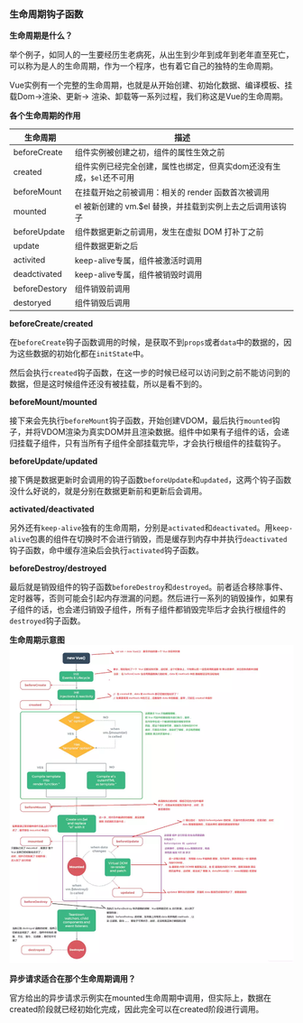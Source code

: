 ### 生命周期钩子函数

**生命周期是什么？**

举个例子，如同人的一生要经历生老病死，从出生到少年到成年到老年直至死亡，可以称为是人的生命周期，作为一个程序，也有着它自己的独特的生命周期。

Vue实例有一个完整的生命周期，也就是从开始创建、初始化数据、编译模板、挂载Dom->渲染、更新-> 渲染、卸载等一系列过程，我们称这是Vue的生命周期。

**各个生命周期的作用**

| 生命周期      | 描述                                                         |
| ------------- | ------------------------------------------------------------ |
| beforeCreate  | 组件实例被创建之初，组件的属性生效之前                       |
| created       | 组件实例已经完全创建，属性也绑定，但真实dom还没有生成，`$el`还不可用 |
| beforeMount   | 在挂载开始之前被调用：相关的 render 函数首次被调用           |
| mounted       | el 被新创建的 vm.$el 替换，并挂载到实例上去之后调用该钩子    |
| beforeUpdate  | 组件数据更新之前调用，发生在虚拟 DOM 打补丁之前              |
| update        | 组件数据更新之后                                             |
| activited     | keep-alive专属，组件被激活时调用                             |
| deadctivated  | keep-alive专属，组件被销毁时调用                             |
| beforeDestory | 组件销毁前调用                                               |
| destoryed     | 组件销毁后调用                                               |

**beforeCreate/created**

在`beforeCreate`钩子函数调用的时候，是获取不到`props`或者`data`中的数据的，因为这些数据的初始化都在`initState`中。

然后会执行`created`钩子函数，在这一步的时候已经可以访问到之前不能访问到的数据，但是这时候组件还没有被挂载，所以是看不到的。

**beforeMount/mounted**

接下来会先执行`beforeMount`钩子函数，开始创建VDOM，最后执行`mounted`钩子，并将VDOM渲染为真实DOM并且渲染数据。组件中如果有子组件的话，会递归挂载子组件，只有当所有子组件全部挂载完毕，才会执行根组件的挂载钩子。

**beforeUpdate/updated**

接下俩是数据更新时会调用的钩子函数`beforeUpdate`和`updated`，这两个钩子函数没什么好说的，就是分别在数据更新前和更新后会调用。

**activated/deactivated**

另外还有`keep-alive`独有的生命周期，分别是`activated`和`deactivated`。用`keep-alive`包裹的组件在切换时不会进行销毁，而是缓存到内存中并执行`deactivated`钩子函数，命中缓存渲染后会执行`activated`钩子函数。

**beforeDestroy/destroyed**

最后就是销毁组件的钩子函数`beforeDestroy`和`destroyed`。前者适合移除事件、定时器等，否则可能会引起内存泄漏的问题。然后进行一系列的销毁操作，如果有子组件的话，也会递归销毁子组件，所有子组件都销毁完毕后才会执行根组件的`destroyed`钩子函数。

**生命周期示意图**
![](./images/16c498ca0e16ac26.jpg)

**异步请求适合在那个生命周期调用？**

官方给出的异步请求示例实在mounted生命周期中调用，但实际上，数据在created阶段就已经初始化完成，因此完全可以在created阶段进行调用。

